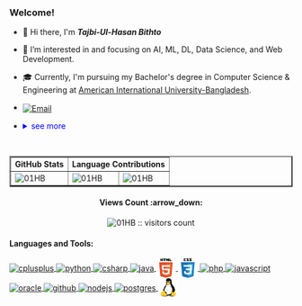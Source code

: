 ### Welcome!

- 👋 Hi there, I'm <b><i>Tajbi-Ul-Hasan Bithto</i></b>

- 🌱 I’m interested in and focusing on AI, ML, DL, Data Science, and Web Development.

- 🎓 Currently, I'm pursuing my Bachelor's degree in Computer Science & Engineering at <a href="https://www.aiub.edu/">American International University-Bangladesh<a>.

- <a href="mailto:hasanbithto207058@gmail.com"><img align="center" alt="Email" src="https://img.shields.io/badge/hasanbithto207058@gmail.com-gray?logo=gmail"></a>

- <div>
	<details>
	<summary style="color: blue;">see more</summary>
	<br>
	<p align="left">
		<a href="https://linkedin.com/in/hasanbithto" target="blank">
			<img align="center" src="https://img.icons8.com/fluency/48/null/linkedin.png" alt="hasanbithto" height="35" width="35"/>
		</a>
		<a href="https://instagram.com/hasan.bithto" target="blank">
			<img align="center" src="https://raw.githubusercontent.com/rahuldkjain/github-profile-readme-generator/master/src/images/icons/Social/instagram.svg" alt="hasan.bithto" height="26" width="26" />
		</a>
		<a href="https://discord.gg/#2679" target="blank">
			<img align="center" src="https://raw.githubusercontent.com/rahuldkjain/github-profile-readme-generator/master/src/images/icons/Social/discord.svg" alt="Hasan Bithto#2679" height="30" width="30" />
		</a>
		<a href="https://kaggle.com/hasanbithto" target="blank">
			<img align="center" src="https://raw.githubusercontent.com/rahuldkjain/github-profile-readme-generator/master/src/images/icons/Social/kaggle.svg" alt="hasanbithto" height="24" width="24" />
		</a>
		<a href="https://codeforces.com/profile/hasan_bithto" target="blank">
			<img align="center" src="https://raw.githubusercontent.com/rahuldkjain/github-profile-readme-generator/master/src/images/icons/Social/codeforces.svg" alt="hasan_bithto" height="30" width="30" />
		</a>
	</p>
	</details>
  </div>

<br>
<p align="center">
   <table border=2>
   	<tr>
	      <th>GitHub Stats</th>
	      <th colspan='2'>Language Contributions</th>
	</tr>
	<tr>
       <!--<td><img align="center" src="https://github-readme-stats.vercel.app/api?username=01HB&show_icons=true&locale=en&theme=midnight-purple" alt="01HB" /></td>
       <td><img align="center" src="https://github-readme-stats.vercel.app/api/top-langs?username=01HB&show_icons=true&locale=en&layout=compact&theme=midnight-purple" alt="01HB" /></td>-->
		<td><img align="center" src="https://github-stats-alpha.vercel.app/api?username=01HB&cc=141414&tc=00E7FF&ic=FFFFFF&bc=4C0033" alt="01HB" /></td>
		<td><img align="center" src="http://github-profile-summary-cards.vercel.app/api/cards/repos-per-language?username=01HB&theme=dark" alt="01HB" /></td>
		<td><img align="center" src="http://github-profile-summary-cards.vercel.app/api/cards/most-commit-language?username=01HB&theme=dark" alt="01HB" /></td>
	</tr>
   </table>
</p>


<!-- ![Profile views](https://gpvc.arturio.dev/01HB) -->
<h4 align="center">Views Count :arrow_down:</h4>
<p align="center">
	<img src="https://profile-counter.glitch.me/{01HB}/count.svg" alt="01HB :: visitors count" />
</p>


<h4 align="left">Languages and Tools:</h4>
<p align="left">
	<a href="https://www.w3schools.com/cpp/" target="_blank" rel="noreferrer">
		<img src="https://techstack-generator.vercel.app/cpp-icon.svg" alt="cplusplus" width="50" height="50" align="center"/>
	</a>
	<a href="https://www.python.org" target="_blank" rel="noreferrer">
		<img src="https://techstack-generator.vercel.app/python-icon.svg" alt="python" width="35" height="35" align="center"/>
	</a>
	<a href="https://www.w3schools.com/cs/" target="_blank" rel="noreferrer">
		<img src="https://techstack-generator.vercel.app/csharp-icon.svg" alt="csharp" width="45" height="45" align="center"/>
	</a>
	<a href="https://www.java.com" target="_blank" rel="noreferrer">
		<img src="https://techstack-generator.vercel.app/java-icon.svg" alt="java" width="35" height="35" align="center"/>
	</a>
	<a href="https://www.w3.org/html/" target="_blank" rel="noreferrer">
		<img src="https://raw.githubusercontent.com/devicons/devicon/master/icons/html5/html5-original-wordmark.svg" alt="html5" width="35" height="35" align="center"/>
	</a>
	<a href="https://www.w3schools.com/css/" target="_blank" rel="noreferrer">
		<img src="https://raw.githubusercontent.com/devicons/devicon/master/icons/css3/css3-original-wordmark.svg" alt="css3" width="35" height="35" align="center"/>
	</a>
	<a href="https://www.php.net" target="_blank" rel="noreferrer">
		<img src="https://skillicons.dev/icons?i=php" alt="php" width="33" height="33" align="center"/>
	</a>
	<a href="#" target="_blank" rel="noreferrer">
		<img src="https://techstack-generator.vercel.app/js-icon.svg" alt="javascript" width="55" height="55" align="center"/>
	</a>
	<a href="#" target="_blank" rel="noreferrer">
		<img src="https://techstack-generator.vercel.app/mysql-icon.svg" alt="oracle" width="45" height="45" align="center"/>
	</a>
	<a href="#" target="_blank" rel="noreferrer">
		<img src="https://techstack-generator.vercel.app/github-icon.svg" alt="github" width="45" height="45" align="center"/>
	</a>
	<a href="#" target="_blank" rel="noreferrer">
		<img src="https://skillicons.dev/icons?i=nodejs" alt="nodejs" width="40" height="40" align="center"/>
	</a>
	<a href="#" target="_blank" rel="noreferrer">
		<img src="https://skillicons.dev/icons?i=postgres" alt="postgres" width="40" height="40" align="center"/>
	</a>
	<a href="https://www.linux.org/" target="_blank" rel="noreferrer">
		<img src="https://raw.githubusercontent.com/devicons/devicon/master/icons/linux/linux-original.svg" alt="linux" width="35" height="35" align="center"/>
	</a>
</p>

<!--Hasan Bithto-->
